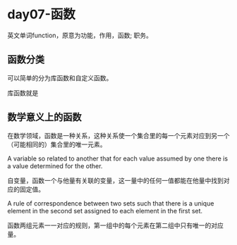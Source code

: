 # day07-函数

英文单词function，原意为功能，作用，函数; 职务。

## 函数分类

可以简单的分为库函数和自定义函数。

库函数就是

## 数学意义上的函数

在数学领域，函数是一种关系，这种关系使一个集合里的每一个元素对应到另一个（可能相同的）集合里的唯一元素。

A variable so related to another that for each value assumed by one there is a value determined for the other.

自变量，函数一个与他量有关联的变量，这一量中的任何一值都能在他量中找到对应的固定值。



A rule of correspondence between two sets such that there is a unique element in the second set assigned to each element in the first set.

函数两组元素一一对应的规则，第一组中的每个元素在第二组中只有唯一的对应量。

